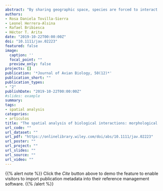 ```yaml
---
abstract: "By sharing geographic space, species are forced to interact with one another and the contribution of this process to evolutionary and ecological patterns of individual spe- cies is not fully understood. At the same time, species turnover makes that species composition varies from one area to another, so the analysis of biological interaction cannot be uncoupled from the spatial context. This is particularly important for clades that show high degree of specialization such as hummingbirds, where any variation in biotic pressures might lead to changes in morphology. Here, we describe the influence of biological interactions on the morphology of Hylocharis leucotis by simultaneously considering potential competition and diet resources. We characterized the extent of local potential competition and local available floral resources by correlating two mea- surements of hummingbird diversity, floral resources and the size of morphological space of H. leucotis along its geographic distribution. We found that H. leucotis shows an important morphological variability across its range and two groups can be recog- nized. Surprisingly, morphological variation is not always linked to local hummingbird richness or the phylogenetic similarity of. Only in the southern part of its distribution, H. leucotis is morphologically more variable in those communities where it coexist with closely related hummingbird species. We also found that morphological variation in H. leucotis is independent from the availability of floral resources. Our results suggest that abiotic factors might be responsible for morphological differences across popula- tions in Hylocharis leucotis being biological interactions of minor importance."
authors:
- Rosa Daniela Tovilla‐Sierra
- Leonel Herrera‐Alsina
- Rafael Bribiesca
- Héctor T. Arita 
date: "2019-10-22T00:00:00Z"
doi: "10.1111/jav.02223"
featured: false
image:
  caption: ''
  focal_point: ""
  preview_only: false
projects: []
publication: '*Journal of Avian Biology, 50(12)*'
publication_short: ""
publication_types:
- "2"
publishDate: "2019-10-22T00:00:00Z"
#slides: example
summary: 
tags:
- spatial analysis
categories: 
- articulos
title: "The spatial analysis of biological interactions: morphological variation responding to the co‐occurrence of competitors and resources"
url_code: ""
url_dataset: ""
url_pdf: "https://onlinelibrary.wiley.com/doi/abs/10.1111/jav.02223"
url_poster: ""
url_project: ""
url_slides: ""
url_source: ""
url_video: ""
---
```


{{% alert note %}}
Click the *Cite* button above to demo the feature to enable visitors to import publication metadata into their reference management software.
{{% /alert %}}

